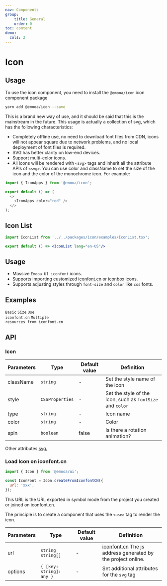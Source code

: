 ```yaml
---
nav: Components
group: 
    title: General
    order: 0
toc: content
demo:
  cols: 2
---
```


# Icon

## Usage

To use the icon component, you need to install the `@emooa/icon` icon component package

```bash
yarn add @emooa/icon --save
```

This is a brand new way of use, and it should be said that this is the mainstream in the future. This usage is actually a collection of svg, which has the following characteristics:

- Completely offline use, no need to download font files from CDN, icons will not appear square due to network problems, and no local deployment of font files is required.
- SVG has better clarity on low-end devices.
- Support multi-color icons.
- All icons will be rendered with `<svg>` tags and inherit all the attribute APIs of `<svg>`. You can use color and className to set the size of the icon and the color of the monochrome icon. For example:

```js
import { IconApps } from '@emooa/icon';

export default () => (
  <>
    <IconApps color="red" />
  </>
);

```

## Icon List

```jsx
import IconList from '../../packages/icon/examples/IconList.tsx';

export default () => <IconList lang="en-US"/>
```
## Usage

- Massive `Emooa UI iconfont` icons.
- Supports importing customized [iconfont.cn](https://www.iconfont.cn/) or [iconbox](https://arco.design/iconbox) icons.
- Supports adjusting styles through `font-size` and `color` like `css` fonts.

## Examples

<code src="../../packages/ui/examples/icon/basic.tsx" description="Reference the Icon component through @emooa/icons to support custom icon colors.">Basic</code>
<code src="../../packages/ui/examples/icon/size.tsx" description="Support setting icon size.">Size</code>
<code src="../../packages/ui/examples/icon/iconfont.tsx" description="For users who use [iconfont.cn](https://www.iconfont.cn/), you can easily use icons in existing projects by setting the `url` field in the `createFromIconfontCN` method parameter object.">Use iconfont.cn</code>
<code src="../../packages/ui/examples/icon/iconfont2.tsx" description="`url` can reference multiple resources, and users can flexibly manage [iconfont.cn](https://www.iconfont.cn/) icons. If resource icons have the same name, they will be overwritten in array order.">Multiple resources from iconfont.cn</code>


## API

### Icon

| **Parameters** | **Type** | **Default value** | **Definition** |
| --- | --- | --- | --- |
| className | `string`              | -       | Set the style name of the icon                               |
| style     | `CSSProperties`       | -       | Set the style of the icon, such as `fontSize` and `color`	   |
| type      | `string`              | -       | Icon name	                                 	                     |
| color     | `string`              | -       | Color	                                 	                     |
| spin      | `boolean`             | false   | Is there a rotation animation?	                        	    |

Other attributes [svg.](https://developer.mozilla.org/en-US/docs/Web/SVG/Attribute)


### Load Icon on iconfont.cn

```js
import { Icon } from '@emooa/ui';

const IconFont = Icon.createFromIconfontCN({
  url: 'xxx',
});

```
This URL is the URL exported in symbol mode from the project you created or joined on iconfont.cn.

The principle is to create a component that uses the `<use>` tag to render the icon.

| **Parameters** | **Type** | **Default value** | **Definition** |
| --- | --- | --- | --- |
| url       | `string` `string[]`      | - | [iconfont.cn](https://www.iconfont.cn/) The js address generated by the project online.   |
| options   | `{ [key: string]: any }` | - | Set additional attributes for the `svg` tag	   |
